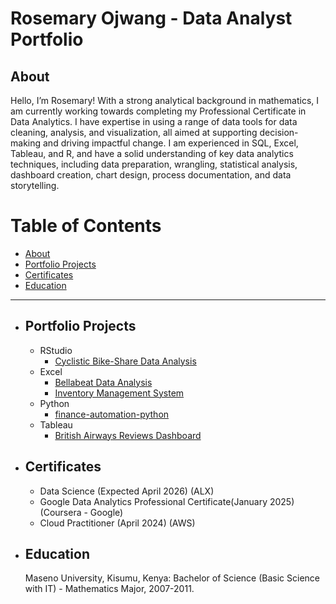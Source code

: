 # Rosemary Ojwang - Data Analyst Portfolio

## About
 Hello, I’m Rosemary! With a strong analytical background in mathematics, I am currently working towards completing my Professional Certificate in Data Analytics. I have expertise in using a range of data tools for data cleaning, analysis, and visualization, all aimed at supporting decision-making and driving impactful change. I am experienced in SQL, Excel, Tableau, and R, and have a solid understanding of key data analytics techniques, including data preparation, wrangling, statistical analysis, dashboard creation, chart design, process documentation, and data storytelling.

# Table of Contents

- [About](#about)
- [Portfolio Projects](#portfolio-projects)
- [Certificates](#certificates)
- [Education](#Education)

---

- ## Portfolio Projects

  - RStudio
      - [Cyclistic Bike-Share Data Analysis](https://github.com/RosemaryOjwang/Cyclistic-Bike-Share-Data-Analysis)
  - Excel
      - [Bellabeat Data Analysis](https://github.com/RosemaryOjwang/Bellabeat-Data-Analysis)
      - [Inventory Management System](https://github.com/RosemaryOjwang/Inventory_Management_System)
  - Python
      - [finance-automation-python](https://github.com/RosemaryOjwang/finance-automation-python)
  - Tableau
      - [British Airways Reviews Dashboard](https://github.com/RosemaryOjwang/British-Airways-Reviews)      
        
- ## Certificates
   - Data Science (Expected April 2026) (ALX)
   - Google Data Analytics Professional Certificate(January 2025) (Coursera - Google)
   - Cloud Practitioner (April 2024) (AWS)
     
- ## Education

    Maseno University, Kisumu, Kenya: Bachelor of Science (Basic Science with IT) - Mathematics Major, 2007-2011.

